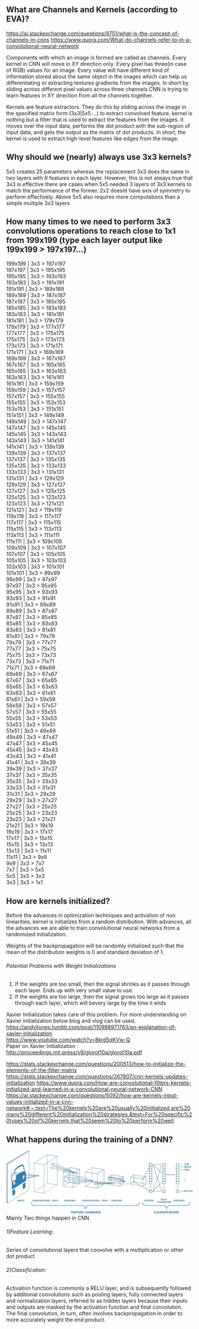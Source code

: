 ## What are Channels and Kernels (according to EVA)?
https://ai.stackexchange.com/questions/9751/what-is-the-concept-of-channels-in-cnns
https://www.quora.com/What-do-channels-refer-to-in-a-convolutional-neural-network

Components with which an image is formed are called as channels. Every kernel in CNN will move in XY direction only. Every pixel has three(in case of RGB) values for an image. Every value will have different kind of information stored about the same object in the images which can help us differentiating or extracting textures gradients from the images. In short by sliding across different pixel values across three channels CNN is trying to learn features in XY direction from all the channels together.

Kernels are feature extractors. They do this by sliding across the image in the specified matrix form (3x3|5x5....) to extract convolved feature. kernel is nothing but a filter that is used to extract the features from the images. It moves over the input data, performs the dot product with the sub-region of input data, and gets the output as the matrix of dot products.  In short, the kernel is used to extract high-level features like edges from the image.


## Why should we (nearly) always use 3x3 kernels?
5x5 creates 25 parameters whereas the replacement 3x3 does the same in two layers with 9 features in each layer. However, this is not always true that 3x3 is effective there are cases when 5x5 needed 3 layers of 3x3 kernels to match the performance of the former.
2x2 doesnt have axis of symmetry to perform effectively.
Above 5x5 also requires more computations than a simple multiple 3x3 layers

## How many times to we need to perform 3x3 convolutions operations to reach close to 1x1 from 199x199 (type each layer output like 199x199 > 197x197...)

199x199 | 3x3 > 197x197         
197x197 | 3x3 > 195x195         
195x195 | 3x3 > 193x193         
193x193 | 3x3 > 191x191         
191x191 | 3x3 > 189x189         
189x189 | 3x3 > 187x187         
187x187 | 3x3 > 185x185         
185x185 | 3x3 > 183x183         
183x183 | 3x3 > 181x181         
181x181 | 3x3 > 179x179         
179x179 | 3x3 > 177x177         
177x177 | 3x3 > 175x175         
175x175 | 3x3 > 173x173         
173x173 | 3x3 > 171x171         
171x171 | 3x3 > 169x169         
169x169 | 3x3 > 167x167         
167x167 | 3x3 > 165x165         
165x165 | 3x3 > 163x163         
163x163 | 3x3 > 161x161         
161x161 | 3x3 > 159x159         
159x159 | 3x3 > 157x157         
157x157 | 3x3 > 155x155         
155x155 | 3x3 > 153x153         
153x153 | 3x3 > 151x151         
151x151 | 3x3 > 149x149         
149x149 | 3x3 > 147x147         
147x147 | 3x3 > 145x145         
145x145 | 3x3 > 143x143         
143x143 | 3x3 > 141x141         
141x141 | 3x3 > 139x139         
139x139 | 3x3 > 137x137         
137x137 | 3x3 > 135x135         
135x135 | 3x3 > 133x133         
133x133 | 3x3 > 131x131         
131x131 | 3x3 > 129x129         
129x129 | 3x3 > 127x127         
127x127 | 3x3 > 125x125         
125x125 | 3x3 > 123x123         
123x123 | 3x3 > 121x121         
121x121 | 3x3 > 119x119         
119x119 | 3x3 > 117x117         
117x117 | 3x3 > 115x115         
115x115 | 3x3 > 113x113         
113x113 | 3x3 > 111x111         
111x111 | 3x3 > 109x109         
109x109 | 3x3 > 107x107         
107x107 | 3x3 > 105x105         
105x105 | 3x3 > 103x103         
103x103 | 3x3 > 101x101         
101x101 | 3x3 > 99x99         
99x99   | 3x3 > 97x97         
97x97   | 3x3 > 95x95         
95x95   | 3x3 > 93x93         
93x93   | 3x3 > 91x91         
91x91   | 3x3 > 89x89         
89x89   | 3x3 > 87x87                
87x87   | 3x3 > 85x85         
85x85   | 3x3 > 83x83         
83x83   | 3x3 > 81x81         
81x81   | 3x3 > 79x79         
79x79   | 3x3 > 77x77         
77x77   | 3x3 > 75x75         
75x75   | 3x3 > 73x73         
73x73   | 3x3 > 71x71         
71x71   | 3x3 > 69x69         
69x69   | 3x3 > 67x67         
67x67   | 3x3 > 65x65         
65x65   | 3x3 > 63x63         
63x63   | 3x3 > 61x61         
61x61   | 3x3 > 59x59         
59x59   | 3x3 > 57x57         
57x57   | 3x3 > 55x55         
55x55   | 3x3 > 53x53         
53x53   | 3x3 > 51x51         
51x51   | 3x3 > 49x49         
49x49   | 3x3 > 47x47                  
47x47   | 3x3 > 45x45         
45x45   | 3x3 > 43x43         
43x43   | 3x3 > 41x41         
41x41   | 3x3 > 39x39         
39x39   | 3x3 > 37x37         
37x37   | 3x3 > 35x35         
35x35   | 3x3 > 33x33         
33x33   | 3x3 > 31x31                  
31x31   | 3x3 > 29x29         
29x29   | 3x3 > 27x27         
27x27   | 3x3 > 25x25         
25x25   | 3x3 > 23x23         
23x23   | 3x3 > 21x21         
21x21   | 3x3 > 19x19         
19x19   | 3x3 > 17x17         
17x17   | 3x3 > 15x15         
15x15   | 3x3 > 13x13         
13x13   | 3x3 > 11x11         
11x11   | 3x3 > 9x9         
9x9     | 3x3 > 7x7         
7x7     | 3x3 > 5x5         
5x5     | 3x3 > 3x3         
3x3     | 3x3 > 1x1         

## How are kernels initialized? 
Before the advances in optimization techniques and activation of non linearities, kernel is initializes from a random distribution. With advances, all the advances we are able to train convolutional neural networks from a randomized initialization.

Weights of the backpropagation will be randomly initialized such that the mean of the distribution weights is 0 and standard deviation of 1.

###### Potential Problems with Weight Initializations
1) If the weights are too small, then the signal shrinks as it passes through each layer. Ends up with very small value to use.      
2) If the weights are too large, then the signal grows too large as it passes through each layer, which will bevery large by the time it ends    

Xavier Initialization takes care of this problem. For more understanding on Xavier initialization below blog and vlog can be used.      
https://andyljones.tumblr.com/post/110998971763/an-explanation-of-xavier-initialization     
https://www.youtube.com/watch?v=8krd5qKVw-Q    
Paper on Xavier Initialization : http://proceedings.mlr.press/v9/glorot10a/glorot10a.pdf

https://stats.stackexchange.com/questions/200513/how-to-initialize-the-elements-of-the-filter-matrix
https://stats.stackexchange.com/questions/267807/cnn-kernels-updates-initialization
https://www.quora.com/How-are-convolutional-filters-kernels-initialized-and-learned-in-a-convolutional-neural-network-CNN
https://ai.stackexchange.com/questions/5092/how-are-kernels-input-values-initialized-in-a-cnn-network#:~:text=The%20kernels%20are%20usually%20initialized,are%20many%20different%20initialization%20strategies.&text=For%20specific%20types%20of%20kernels,that%20seem%20to%20perform%20well.

## What happens during the training of a DNN?

<img src="images/1_vkQ0hXDaQv57sALXAJquxA.jpeg"  />                            
Mainly Two things happen in CNN      

###### 1)Feature Learning:                                                                 
Series of convolutional layers that convolve with a multiplication or other dot product             
           
###### 2)Classification:                                                         
Activation function is commonly a RELU layer, and is subsequently followed by additional convolutions such as pooling layers, fully connected layers and normalization layers, referred to as hidden layers because their inputs and outputs are masked by the activation function and final convolution.                                                                       
The final convolution, in turn, often involves backpropagation in order to more accurately weight the end product.                                                    




